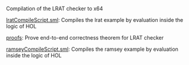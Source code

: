 Compilation of the LRAT checker to x64

[lratCompileScript.sml](lratCompileScript.sml):
Compiles the lrat example by evaluation inside the logic of HOL

[proofs](proofs):
Prove end-to-end correctness theorem for LRAT checker

[ramseyCompileScript.sml](ramseyCompileScript.sml):
Compiles the ramsey example by evaluation inside the logic of HOL
